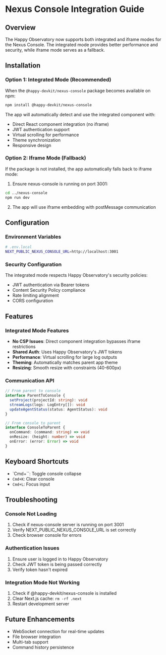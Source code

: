 # Nexus Console Integration Guide

## Overview
The Happy Observatory now supports both integrated and iframe modes for the Nexus Console. The integrated mode provides better performance and security, while iframe mode serves as a fallback.

## Installation

### Option 1: Integrated Mode (Recommended)
When the `@happy-devkit/nexus-console` package becomes available on npm:

```bash
npm install @happy-devkit/nexus-console
```

The app will automatically detect and use the integrated component with:
- Direct React component integration (no iframe)
- JWT authentication support
- Virtual scrolling for performance
- Theme synchronization
- Responsive design

### Option 2: Iframe Mode (Fallback)
If the package is not installed, the app automatically falls back to iframe mode:

1. Ensure nexus-console is running on port 3001:
```bash
cd ../nexus-console
npm run dev
```

2. The app will use iframe embedding with postMessage communication

## Configuration

### Environment Variables
```bash
# .env.local
NEXT_PUBLIC_NEXUS_CONSOLE_URL=http://localhost:3001
```

### Security Configuration
The integrated mode respects Happy Observatory's security policies:
- JWT authentication via Bearer tokens
- Content Security Policy compliance
- Rate limiting alignment
- CORS configuration

## Features

### Integrated Mode Features
- **No CSP Issues**: Direct component integration bypasses iframe restrictions
- **Shared Auth**: Uses Happy Observatory's JWT tokens
- **Performance**: Virtual scrolling for large log outputs
- **Theming**: Automatically matches parent app theme
- **Resizing**: Smooth resize with constraints (40-600px)

### Communication API
```typescript
// From parent to console
interface ParentToConsole {
  setProject(projectId: string): void
  streamLogs(logs: LogEntry[]): void
  updateAgentStatus(status: AgentStatus): void
}

// From console to parent
interface ConsoleToParent {
  onCommand: (command: string) => void
  onResize: (height: number) => void
  onError: (error: Error) => void
}
```

## Keyboard Shortcuts
- `Cmd+``: Toggle console collapse
- `Cmd+K`: Clear console
- `Cmd+L`: Focus input

## Troubleshooting

### Console Not Loading
1. Check if nexus-console server is running on port 3001
2. Verify NEXT_PUBLIC_NEXUS_CONSOLE_URL is set correctly
3. Check browser console for errors

### Authentication Issues
1. Ensure user is logged in to Happy Observatory
2. Check JWT token is being passed correctly
3. Verify token hasn't expired

### Integration Mode Not Working
1. Check if @happy-devkit/nexus-console is installed
2. Clear Next.js cache: `rm -rf .next`
3. Restart development server

## Future Enhancements
- WebSocket connection for real-time updates
- File browser integration
- Multi-tab support
- Command history persistence